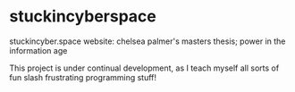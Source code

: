 # stuckincyberspace
stuckincyber.space website: chelsea palmer's masters thesis; power in the information age


This project is under continual development, as I teach myself all sorts of fun slash frustrating programming stuff!